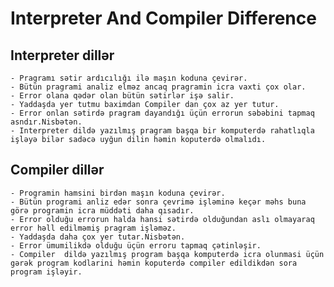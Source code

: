 # Interpreter And Compiler Difference

## Interpreter dillər
    - Pragramı sətir ardıcılığı ilə maşın koduna çevirər.
    - Bütün pragrami analiz elməz ancaq pragramin icra vaxti çox olar.
    - Error olana qədər olan bütün sətirlər işə salir.
    - Yaddaşda yer tutmu baximdan Compiler dan çox az yer tutur.
    - Error onlan sətirdə pragram dayandığı üçün errorun səbəbini tapmaq asndır.Nisbətən.
    - Interpreter dildə yazılmış pragram başqa bir komputerdə rahatlıqla işləyə bilər sadəcə uyğun dilin həmin koputerdə olmalıdı.

## Compiler  dillər

    - Programin hamsini birdən maşın koduna çevirər.
    - Bütün programi anliz edər sonra çevrimə işləminə keçər məhs buna görə programin icra müddəti daha qısadır.
    - Error olduğu errorun halda hansi sətirdə olduğundan aslı olmayaraq error həll edilməmiş pragram işləməz.
    - Yaddaşda daha çox yer tutar.Nisbətən.
    - Error ümumilikdə olduğu üçün erroru tapmaq çətinləşir.
    - Compiler  dildə yazılmış program başqa komputerdə icra olunmasi üçün gərək program kodlarini həmin koputerdə compiler edildikdən sora program işləyir.
